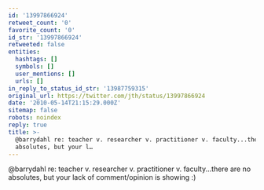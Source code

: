 ```yaml
---
id: '13997866924'
retweet_count: '0'
favorite_count: '0'
id_str: '13997866924'
retweeted: false
entities:
  hashtags: []
  symbols: []
  user_mentions: []
  urls: []
in_reply_to_status_id_str: '13987759315'
original_url: https://twitter.com/jth/status/13997866924
date: '2010-05-14T21:15:29.000Z'
sitemap: false
robots: noindex
reply: true
title: >-
  @barrydahl re: teacher v. researcher v. practitioner v. faculty...there are no
  absolutes, but your l…
---
```


@barrydahl re: teacher v. researcher v. practitioner v. faculty...there are no absolutes, but your lack of comment/opinion is showing :)
